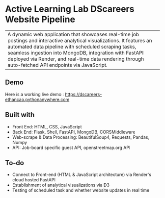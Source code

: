 # Active Learning Lab DScareers Website Pipeline 
<table>
<tr>
<td>
  A dynamic web application that showcases real-time job postings and interactive analytical visualizations. It features an automated data pipeline with scheduled scraping tasks, seamless ingestion into MongoDB, integration with FastAPI deployed via Render, and real-time data rendering through auto-fetched API endpoints via JavaScript.
</td>
</tr>
</table>


## Demo
Here is a working live demo : https://dscareers-ethancao.pythonanywhere.com

## Built with 

- Front End: HTML, CSS, JavaScript
- Back End: Flask, Shell, FastAPI, MongoDB, CORSMiddleware
- Web-scrape & Data Processing: BeautifulSoup4, Requests, Pandas, Numpy
- API: Job-board specific guest API, openstreetmap.org API

## To-do
- Connect to Front-end (HTML & JavaScript architecture) via Render's cloud hosted FastAPI
- Establishment of analytical visualizations via D3
- Testing of scheduled task and whether website updates in real time
